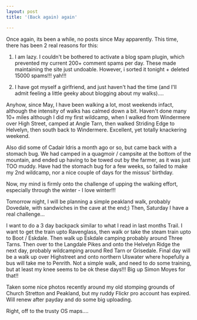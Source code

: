 ```yaml
---
layout: post
title: '(Back again) again'

---
```


Once again, its been a while, no posts since May apparently. This time, there has been 2 real reasons for this:

1) I am lazy. I couldn't be bothered to activate a blog spam plugin, which prevented my current 200+ comment spams per day. These made maintaining the site just undoable. However, i sorted it tonight + deleted 15000 spams!!! yah!!!

2) I have got myself a girlfriend, and just haven't had the time (and I'll admit feeling a little geeky about blogging about my walks)....

Anyhow, since May, I have been walking a lot, most weekends infact, although the intensity of walks has calmed down a bit. Haven't done many 10+ miles although I did my first wildcamp, when I walked from Windermere over High Street, camped at Angle Tarn, then walked Striding Edge to Helvelyn, then south back to Windermere. Excellent, yet totally knackering weekend.

Also did some of Cadair Idris a month ago or so, but came back with a stomach bug. We had camped in a quagmoir / campsite at the bottom of the mountain, and ended up having to be towed out by the farmer, as it was just TOO muddy. Have had the stomach bug for a few weeks, so failed to make my 2nd wildcamp, nor a nice couple of days for the missus' birthday.

Now, my mind is firmly onto the challenge of upping the walking effort, especially through the winter - I love winter!!!

Tomorrow night, I will be planning a simple peakland walk, probably Dovedale, with sandwiches in the cave at the end;) Then, Saturday I have a real challenge...

I want to do a 3 day backpack similar to what I read in last months Trail. I want to get the train upto Ravenglass, then walk or take the steam train upto to Boot / Eskdale. Then walk up Eskdale camping probably around Three Tarns. Then over to the Langdale Pikes and onto the Helvelyn Ridge the next day, probably wildcamping around Red Tarn or Grisedale. Final day will be a walk up over Highstreet and onto northern Ulswater where hopefully a bus will take me to Penrith. Not a simple walk, and need to do some training, but at least my knee seems to be ok these days!!! Big up Simon Moyes for that!!

Taken some nice photos recently around my old stomping grounds of Church Stretton and Peakland, but my ruddy Flickr pro account has expired. Will renew after payday and do some big uploading.

Right, off to the trusty OS maps....
